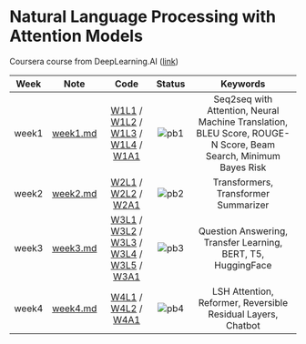 # Natural Language Processing with Attention Models

Coursera course from DeepLearning.AI ([link](https://www.coursera.org/learn/attention-models-in-nlp))

<div align="center">

| **Week** |                                        **Note**                                         |                                                                                                                                                                                                                                                                                                           **Code**                                                                                                                                                                                                                                                                                                           |              **Status**              |                                                  **Keywords**                                                  |
| :------: | :-------------------------------------------------------------------------------------: | :--------------------------------------------------------------------------------------------------------------------------------------------------------------------------------------------------------------------------------------------------------------------------------------------------------------------------------------------------------------------------------------------------------------------------------------------------------------------------------------------------------------------------------------------------------------------------------------------------------------------------: | :----------------------------------: | :------------------------------------------------------------------------------------------------------------: |
|  week1   | [week1.md](https://github.com/yixiaowang2001/NLP_Notes/blob/main/Course4/note/week1.md) | [W1L1](https://github.com/yixiaowang2001/NLP_Notes/blob/main/Course4/code/lab/W1/C4_W1_Ungraded_Lab_1_Basic_Attention.ipynb) / [W1L2](https://github.com/yixiaowang2001/NLP_Notes/blob/main/Course4/code/lab/W1/C4_W1_Ungraded_Lab_2_QKV_Attention.ipynb) / [W1L3](https://github.com/yixiaowang2001/NLP_Notes/blob/main/Course4/code/lab/W1/C4_W1_Ungraded_Lab_3_Bleu_Score.ipynb) / [W1L4](https://github.com/yixiaowang2001/NLP_Notes/blob/main/Course4/code/lab/W1/C4_W1_Ungraded_Lab_4_Stack_Semantics.ipynb) / [W1A1](https://github.com/yixiaowang2001/NLP_Notes/blob/main/Course4/code/hw/W1/C4_W1_Assignment.ipynb) | ![pb1](https://progress-bar.dev/100) | Seq2seq with Attention, Neural Machine Translation, BLEU Score, ROUGE-N Score, Beam Search, Minimum Bayes Risk |
|  week2   | [week2.md](https://github.com/yixiaowang2001/NLP_Notes/blob/main/Course4/note/week2.md) |                                                                                                                             [W2L1](https://github.com/yixiaowang2001/NLP_Notes/blob/main/Course4/code/lab/W2/C4_W2_Ungraded_Lab_1_Attention.ipynb) / [W2L2](https://github.com/yixiaowang2001/NLP_Notes/blob/main/Course4/code/lab/W2/C4_W2_Ungraded_Lab_2_Transformer_Decoder.ipynb) / [W2A1](https://github.com/yixiaowang2001/NLP_Notes/blob/main/Course4/code/hw/W2/C4_W2_Assignment.ipynb)                                                                                                                              | ![pb2](https://progress-bar.dev/100) |                                      Transformers, Transformer Summarizer                                      |
|  week3   | [week3.md](https://github.com/yixiaowang2001/NLP_Notes/blob/main/Course4/note/week3.md) |                                         [W3L1](https://github.com/yixiaowang2001/NLP_Notes/blob/main/Course4/code/lab/W3/C4_W3_SentencePiece_and_BPE.ipynb) / [W3L2](https://drive.google.com/file/d/1O4LvdhHw6Zx7Kd43HK-p5a1rtsHUEia5/view) / [W3L3](https://drive.google.com/file/d/1P8COnbYLphJNaW3v8wS1AwpahnV-653A/view) / [W3L4](https://drive.google.com/file/d/1Hz15z7TGxx-5MYizMfCGD5CcRt2ZDbL5/view) / [W3L5](https://drive.google.com/file/d/1hc7PaXjuuMS0likb0etEHY0ryAzsqAZR/view) / [W3A1](https://github.com/yixiaowang2001/NLP_Notes/blob/main/Course4/code/hw/W3/)                                          | ![pb3](https://progress-bar.dev/100) |                          Question Answering, Transfer Learning, BERT, T5, HuggingFace                          |
|  week4   | [week4.md](https://github.com/yixiaowang2001/NLP_Notes/blob/main/Course4/note/week4.md) |                                                                                                                                  [W4L1](https://github.com/yixiaowang2001/NLP_Notes/blob/main/Course4/code/lab/W4/C4_W4_Ungraded_Lab_1_Reformer_LSH.ipynb) / [W4L2](https://github.com/yixiaowang2001/NLP_Notes/blob/main/Course4/code/lab/W4/C4_W4_Ungraded_Lab_2_Revnet.ipynb) / [W4A1](https://github.com/yixiaowang2001/NLP_Notes/blob/main/Course4/code/hw/W4/C4_W4_Assignment.ipynb)                                                                                                                                   | ![pb4](https://progress-bar.dev/100) |                          LSH Attention, Reformer, Reversible Residual Layers, Chatbot                          |

</div>
